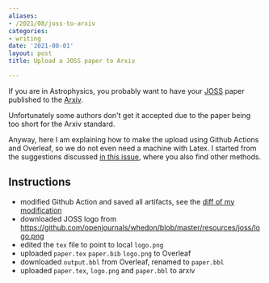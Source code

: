 ```yaml
---
aliases:
- /2021/08/joss-to-arxiv
categories:
- writing
date: '2021-08-01'
layout: post
title: Upload a JOSS paper to Arxiv

---
```


If you are in Astrophysics, you probably want to have your [JOSS](https://joss.theoj.org/) paper published to the [Arxiv](https://arxiv.org/).

Unfortunately some authors don't get it accepted due to the paper being too short for the Arxiv standard.

Anyway, here I am explaining how to make the upload using Github Actions and Overleaf, so we do not even need a machine with Latex.
I started from the suggestions discussed [in this issue](https://github.com/openjournals/joss/issues/132), where you also find other methods.

## Instructions

* modified Github Action and saved all artifacts, see the [diff of my modification](https://github.com/galsci/pysm/commit/9c91011133329877df685e0f293b2f856a74eee8)
* downloaded JOSS logo from <https://github.com/openjournals/whedon/blob/master/resources/joss/logo.png>
* edited the `tex` file to point to local `logo.png`
* uploaded `paper.tex` `paper.bib` `logo.png` to Overleaf
* downloaded `output.bbl` from Overleaf, renamed to `paper.bbl`
* uploaded `paper.tex`, `logo.png` and `paper.bbl` to arxiv
